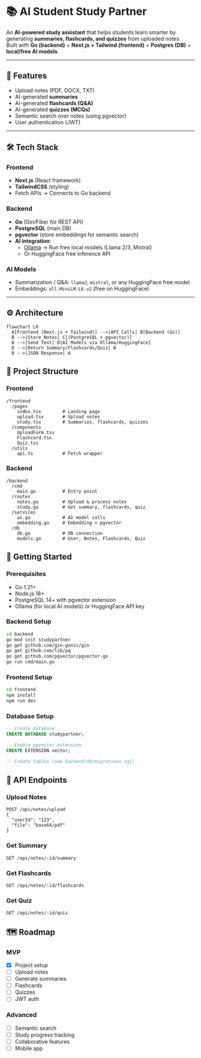 # 📚 AI Student Study Partner

An **AI-powered study assistant** that helps students learn smarter by generating **summaries, flashcards, and quizzes** from uploaded notes.  
Built with **Go (backend)** + **Next.js + Tailwind (frontend)** + **Postgres (DB)** + **local/free AI models**.

---

## 🚀 Features

- Upload notes (PDF, DOCX, TXT)
- AI-generated **summaries**
- AI-generated **flashcards (Q&A)**
- AI-generated **quizzes (MCQs)**
- Semantic search over notes (using pgvector)
- User authentication (JWT)

---

## 🛠️ Tech Stack

### Frontend

- **Next.js** (React framework)
- **TailwindCSS** (styling)
- Fetch APIs → Connects to Go backend

### Backend

- **Go** (Gin/Fiber for REST API)
- **PostgreSQL** (main DB)
- **pgvector** (store embeddings for semantic search)
- **AI integration**:
  - [Ollama](https://ollama.ai/) → Run free local models (Llama 2/3, Mistral)
  - Or HuggingFace free inference API

### AI Models

- Summarization / Q&A: `llama2`, `mistral`, or any HuggingFace free model
- Embeddings: `all-MiniLM-L6-v2` (free on HuggingFace)

---

## ⚙️ Architecture

```mermaid
flowchart LR
  A[Frontend (Next.js + Tailwind)] -->|API Calls| B[Backend (Go)]
  B -->|Store Notes| C[(PostgreSQL + pgvector)]
  B -->|Send Text| D[AI Models via Ollama/HuggingFace]
  D -->|Return Summary/Flashcards/Quiz| B
  B -->|JSON Response| A
```

## 📂 Project Structure

### Frontend

```
/frontend
  /pages
    index.tsx        # Landing page
    upload.tsx       # Upload notes
    study.tsx        # Summaries, flashcards, quizzes
  /components
    UploadForm.tsx
    Flashcard.tsx
    Quiz.tsx
  /utils
    api.ts           # Fetch wrapper
```

### Backend

```
/backend
  /cmd
    main.go          # Entry point
  /routes
    notes.go         # Upload & process notes
    study.go         # Get summary, flashcards, quiz
  /services
    ai.go            # AI model calls
    embedding.go     # Embedding + pgvector
  /db
    db.go            # DB connection
    models.go        # User, Notes, Flashcards, Quiz
```

## 🚀 Getting Started

### Prerequisites

- Go 1.21+
- Node.js 18+
- PostgreSQL 14+ with pgvector extension
- Ollama (for local AI models) or HuggingFace API key

### Backend Setup

```bash
cd backend
go mod init studypartner
go get github.com/gin-gonic/gin
go get github.com/lib/pq
go get github.com/pgvector/pgvector-go
go run cmd/main.go
```

### Frontend Setup

```bash
cd frontend
npm install
npm run dev
```

### Database Setup

```sql
-- Create database
CREATE DATABASE studypartner;

-- Enable pgvector extension
CREATE EXTENSION vector;

-- Create tables (see backend/db/migrations.sql)
```

## 📡 API Endpoints

### Upload Notes

```
POST /api/notes/upload
{
  "userId": "123",
  "file": "base64/pdf"
}
```

### Get Summary

```
GET /api/notes/:id/summary
```

### Get Flashcards

```
GET /api/notes/:id/flashcards
```

### Get Quiz

```
GET /api/notes/:id/quiz
```

## 🗺️ Roadmap

### MVP

- [x] Project setup
- [ ] Upload notes
- [ ] Generate summaries
- [ ] Flashcards
- [ ] Quizzes
- [ ] JWT auth

### Advanced

- [ ] Semantic search
- [ ] Study progress tracking
- [ ] Collaborative features
- [ ] Mobile app
